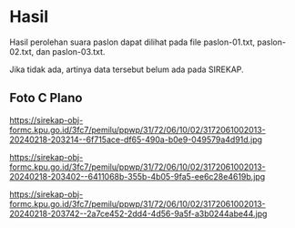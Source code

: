 # Hasil

Hasil perolehan suara paslon dapat dilihat pada file paslon-01.txt, paslon-02.txt, dan paslon-03.txt.

Jika tidak ada, artinya data tersebut belum ada pada SIREKAP.

## Foto C Plano

https://sirekap-obj-formc.kpu.go.id/3fc7/pemilu/ppwp/31/72/06/10/02/3172061002013-20240218-203214--6f715ace-df65-490a-b0e9-049579a4d91d.jpg

https://sirekap-obj-formc.kpu.go.id/3fc7/pemilu/ppwp/31/72/06/10/02/3172061002013-20240218-203402--6411068b-355b-4b05-9fa5-ee6c28e4619b.jpg

https://sirekap-obj-formc.kpu.go.id/3fc7/pemilu/ppwp/31/72/06/10/02/3172061002013-20240218-203742--2a7ce452-2dd4-4d56-9a5f-a3b0244abe44.jpg
